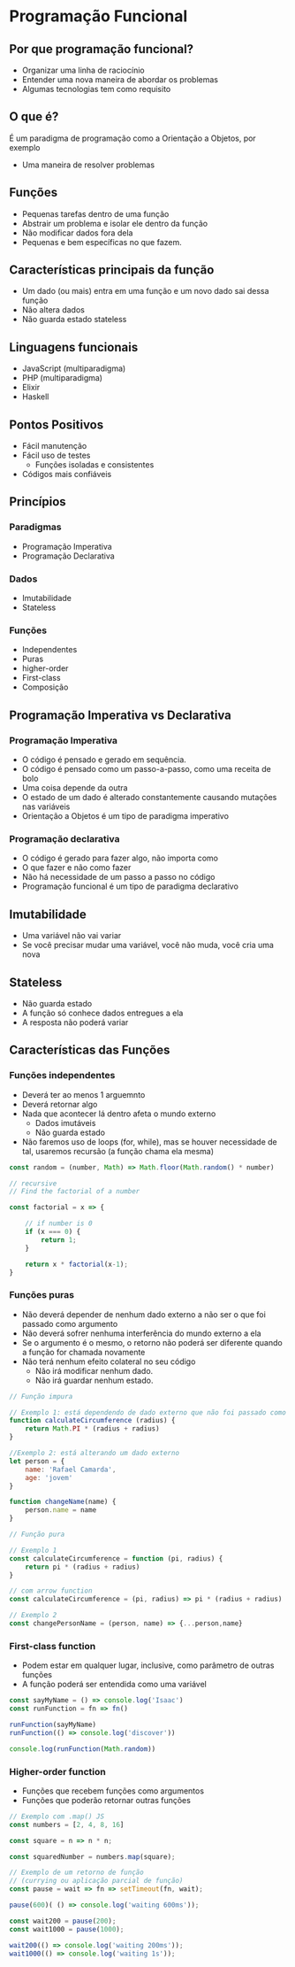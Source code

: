 # Programação Funcional

## Por que programação funcional?
* Organizar uma linha de raciocínio
* Entender uma nova maneira de abordar os problemas
* Algumas tecnologias tem como requisito

## O que é?
É um paradigma de programação como a Orientação a Objetos, por exemplo

* Uma maneira de resolver problemas

## Funções
* Pequenas tarefas dentro de uma função
* Abstrair um problema e isolar ele dentro da função
* Não modificar dados fora dela
* Pequenas e bem específicas no que fazem.

## Características principais da função
* Um dado (ou mais) entra em uma função e um novo dado sai dessa função
* Não altera dados
* Não guarda estado stateless

## Linguagens funcionais
* JavaScript (multiparadigma)
* PHP (multiparadigma)
* Elixir
* Haskell

## Pontos Positivos
* Fácil manutenção
* Fácil uso de testes
  * Funções isoladas e consistentes
* Códigos mais confiáveis

## Princípios
  
### Paradigmas
* Programação Imperativa
* Programação Declarativa

### Dados
* Imutabilidade
* Stateless

### Funções
* Independentes
* Puras
* higher-order
* First-class
* Composição

## Programação Imperativa vs Declarativa
### Programação Imperativa
* O código é pensado e gerado em sequência.
* O código é pensado como um passo-a-passo, como uma receita de bolo
* Uma coisa depende da outra
* O estado de um dado é alterado constantemente causando mutações nas variáveis
* Orientação a Objetos é um tipo de paradigma imperativo

### Programação declarativa
* O código é gerado para fazer algo, não importa como
* O que fazer e não como fazer
* Não há necessidade de um passo a passo no código
* Programação funcional é um tipo de paradigma declarativo

## Imutabilidade
* Uma variável não vai variar
* Se você precisar mudar uma variável, você não muda, você cria uma nova

## Stateless
* Não guarda estado
* A função só conhece dados entregues a ela
* A resposta não poderá variar

## Características das Funções

### Funções independentes
* Deverá ter ao menos 1 arguemnto
* Deverá retornar algo
* Nada que acontecer lá dentro afeta o mundo externo
  * Dados imutáveis
  * Não guarda estado
* Não faremos uso de loops (for, while), mas se houver necessidade de tal, usaremos recursão (a função chama ela mesma)

```jsx
const random = (number, Math) => Math.floor(Math.random() * number)

// recursive
// Find the factorial of a number

const factorial = x => {

    // if number is 0 
    if (x === 0) {
        return 1;
    }

    return x * factorial(x-1);
}
```

### Funções puras
* Não deverá depender de nenhum dado externo a não ser o que foi passado como argumento
* Não deverá sofrer nenhuma interferência do mundo externo a ela
* Se o argumento é o mesmo, o retorno não poderá ser diferente quando a função for chamada novamente
* Não terá nenhum efeito colateral no seu código
  * Não irá modificar nenhum dado.
  * Não irá guardar nenhum estado.

```jsx
// Função impura

// Exemplo 1: está dependendo de dado externo que não foi passado como parâmetro
function calculateCircumference (radius) {
    return Math.PI * (radius + radius)
}

//Exemplo 2: está alterando um dado externo
let person = {
    name: 'Rafael Camarda',
    age: 'jovem'
}

function changeName(name) {
    person.name = name
}

// Função pura

// Exemplo 1
const calculateCircumference = function (pi, radius) {
    return pi * (radius + radius)
}

// com arrow function
const calculateCircumference = (pi, radius) => pi * (radius + radius)

// Exemplo 2
const changePersonName = (person, name) => {...person,name}
```

### First-class function
* Podem estar em qualquer lugar, inclusive, como parâmetro de outras funções
* A função poderá ser entendida como uma variável

```jsx
const sayMyName = () => console.log('Isaac')
const runFunction = fn => fn()

runFunction(sayMyName)
runFunction(() => console.log('discover'))

console.log(runFunction(Math.random))
```


### Higher-order function
* Funções que recebem funções como argumentos
* Funções que poderão retornar outras funções

```jsx
// Exemplo com .map() JS
const numbers = [2, 4, 8, 16]

const square = n => n * n;

const squaredNumber = numbers.map(square);

// Exemplo de um retorno de função
// (currying ou aplicação parcial de função)
const pause = wait => fn => setTimeout(fn, wait);

pause(600)( () => console.log('waiting 600ms'));

const wait200 = pause(200);
const wait1000 = pause(1000);

wait200(() => console.log('waiting 200ms'));
wait1000(() => console.log('waiting 1s'));
```